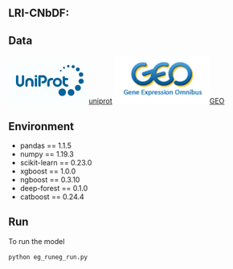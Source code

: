 ## LRI-CNbDF:



## Data

![1660971058117](readme.assets/1660971058117.png)[uniprot](https://www.uniprot.org/) ![1660971081384](readme.assets/1660971081384.png)[GEO](https://www.ncbi.nlm.nih.gov/geo/)

## Environment

- pandas == 1.1.5
- numpy == 1.19.3
- scikit-learn == 0.23.0
- xgboost == 1.0.0
- ngboost == 0.3.10
- deep-forest == 0.1.0
- catboost == 0.24.4

## Run

To run the model

```
python eg_runeg_run.py
```


